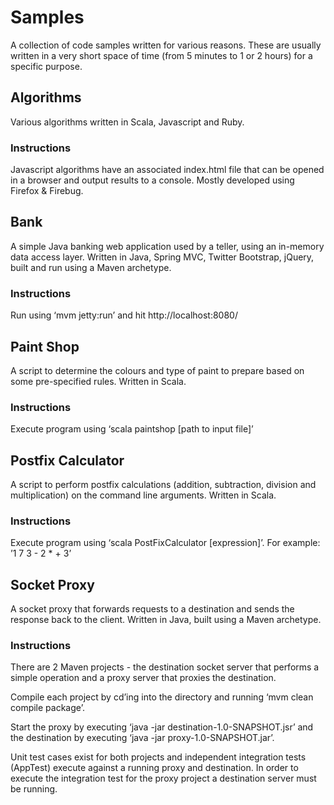 # Samples

A collection of code samples written for various reasons. These are usually written in a very short space of time (from 5 minutes to 1 or 2 hours) for a specific purpose.

## Algorithms

Various algorithms written in Scala, Javascript and Ruby.

### Instructions

Javascript algorithms have an associated index.html file that can be opened in a browser and output results to a console. Mostly developed using Firefox & Firebug.

## Bank

A simple Java banking web application used by a teller, using an in-memory data access layer. Written in Java, Spring MVC, Twitter Bootstrap, jQuery, built and run using a Maven archetype. 

### Instructions

Run using ‘mvm jetty:run’ and hit http://localhost:8080/

## Paint Shop

A script to determine the colours and type of paint to prepare based on some pre-specified rules. Written in Scala.

### Instructions

Execute program using ‘scala paintshop [path to input file]’

## Postfix Calculator

A script to perform postfix calculations (addition, subtraction, division and multiplication) on the command line arguments. Written in Scala.

### Instructions

Execute program using ‘scala PostFixCalculator [expression]’. For example: ’1 7 3 - 2 * + 3’

## Socket Proxy

A socket proxy that forwards requests to a destination and sends the response back to the client. Written in Java, built using a Maven archetype.

### Instructions

There are 2 Maven projects - the destination socket server that performs a simple operation and a proxy server that proxies the destination.

Compile each project by cd’ing into the directory and running ‘mvm clean compile package’.

Start the proxy by executing ‘java -jar destination-1.0-SNAPSHOT.jsr’ and the destination by executing ‘java -jar proxy-1.0-SNAPSHOT.jar’.

Unit test cases exist for both projects and independent integration tests (AppTest) execute against a running proxy and destination. In order to execute the integration test for the proxy project a destination server must be running.

